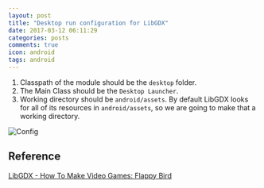 ```yaml
---
layout: post
title: "Desktop run configuration for LibGDX"
date: 2017-03-12 06:11:29
categories: posts
comments: true
icon: android
tags: android
---
```


1. Classpath of the module should be the `desktop` folder.
2. The Main Class should be the `Desktop Launcher`.
3. Working directory should be `android/assets`. By default LibGDX looks for all of its resources in `android/assets`, so we are going to make that a working directory.

![Config]({{site.cdn_path}}/img/posts/2017-03-10-desktop-run-configuration-for-libgdx/desktop_libgdx.png)

## Reference

[LibGDX - How To Make Video Games: Flappy Bird](https://www.youtube.com/watch?v=rzBVTPaUUDg)